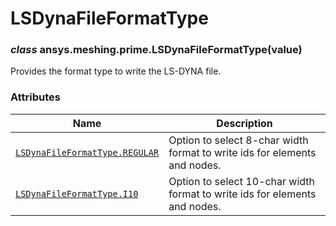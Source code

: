 # LSDynaFileFormatType

<a id="ansys.meshing.prime.LSDynaFileFormatType"></a>

### *class* ansys.meshing.prime.LSDynaFileFormatType(value)

Provides the format type to write the LS-DYNA file.

<!-- !! processed by numpydoc !! -->

### Attributes

| Name | Description |
|------------------------------------------------------------------------------------------------------------------------------------------|-----------------------------------------------------------------------------|
| [`LSDynaFileFormatType.REGULAR`](ansys.meshing.prime.LSDynaFileFormatType.REGULAR.md#ansys.meshing.prime.LSDynaFileFormatType.REGULAR)   | Option to select 8-char width format to write ids for elements and nodes.   |
| [`LSDynaFileFormatType.I10`](ansys.meshing.prime.LSDynaFileFormatType.I10.md#ansys.meshing.prime.LSDynaFileFormatType.I10)               | Option to select 10-char width format to write ids for elements and nodes.  |
<!-- vale on -->